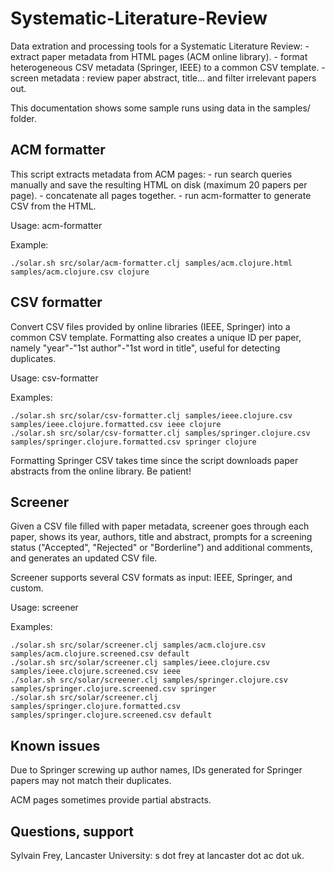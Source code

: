Systematic-Literature-Review
============================

Data extration and processing tools for a Systematic Literature Review:
    - extract paper metadata from HTML pages (ACM online library).
    - format heterogeneous CSV metadata (Springer, IEEE) to a common CSV template.
    - screen metadata : review paper abstract, title... and filter irrelevant papers out.

This documentation shows some sample runs using data in the samples/ folder.


ACM formatter
-------------

This script extracts metadata from ACM pages:
    - run search queries manually and save the resulting HTML on disk (maximum 20 papers per page).
    - concatenate all pages together. 
    - run acm-formatter to generate CSV from the HTML. 

Usage: acm-formatter <input-file> <output-file> <query>

Example:

    ./solar.sh src/solar/acm-formatter.clj samples/acm.clojure.html samples/acm.clojure.csv clojure



CSV formatter
-------------

Convert CSV files provided by online libraries (IEEE, Springer) into a common CSV template. Formatting also creates a unique ID per paper, namely "year"-"1st author"-"1st word in title", useful for detecting duplicates.

Usage: csv-formatter <input-file> <output-file> <format> <query>

Examples:
    
    ./solar.sh src/solar/csv-formatter.clj samples/ieee.clojure.csv samples/ieee.clojure.formatted.csv ieee clojure
    ./solar.sh src/solar/csv-formatter.clj samples/springer.clojure.csv samples/springer.clojure.formatted.csv springer clojure

Formatting Springer CSV takes time since the script downloads paper abstracts from the online library. Be patient!



Screener
--------

Given a CSV file filled with paper metadata, screener goes through each paper, shows its year, authors, title and abstract, prompts for a screening status ("Accepted", "Rejected" or "Borderline") and additional comments, and generates an updated CSV file.

Screener supports several CSV formats as input: IEEE, Springer, and custom.

Usage: screener <input-file> <output-file> <format>

Examples:

    ./solar.sh src/solar/screener.clj samples/acm.clojure.csv samples/acm.clojure.screened.csv default
    ./solar.sh src/solar/screener.clj samples/ieee.clojure.csv samples/ieee.clojure.screened.csv ieee
    ./solar.sh src/solar/screener.clj samples/springer.clojure.csv samples/springer.clojure.screened.csv springer
    ./solar.sh src/solar/screener.clj samples/springer.clojure.formatted.csv samples/springer.clojure.screened.csv default



Known issues
------------

Due to Springer screwing up author names, IDs generated for Springer papers may not match their duplicates.

ACM pages sometimes provide partial abstracts.



Questions, support
------------------

Sylvain Frey, Lancaster University: s dot frey at lancaster dot ac dot uk.